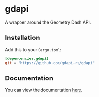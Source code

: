 # gdapi

A wrapper around the Geometry Dash API.

## Installation

Add this to your `Cargo.toml`:

```toml
[dependencies.gdapi]
git = "https://github.com/gdapi-rs/gdapi"
```

## Documentation

You can view the documentation [here](https://gdapi-rs.github.io/gdapi/gdapi).
